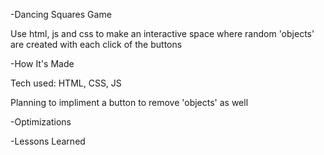 -Dancing Squares Game

Use html, js and css to make an interactive space where random 'objects' are created with each click of the buttons

-How It's Made

Tech used: HTML, CSS, JS

Planning to impliment a button to remove 'objects' as well

-Optimizations

-Lessons Learned
